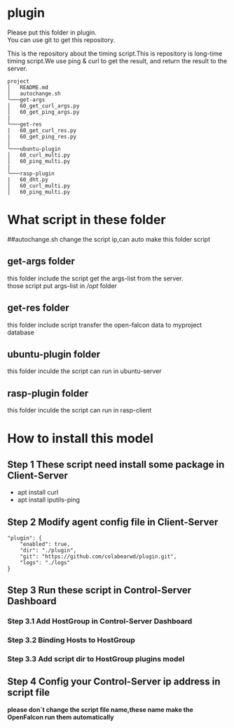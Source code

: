 # plugin
Please put this folder in plugin.  
You can use git to get this repository.

This is the repository about the timing script.This is repository is long-time timing script.We use ping & curl to get the result, and return the result to the server.  


```
project
│   README.md   
│	autochange.sh
└───get-args
│   60_get_curl_args.py  
│   60_get_ping_args.py  
|
└───get-res
|   60_get_curl_res.py   
|   60_get_ping_res.py
│   
└───ubuntu-plugin
│   60_curl_multi.py  
│   60_ping_multi.py
|
└───rasp-plugin
|   60_dht.py 
│   60_curl_multi.py  
│   60_ping_multi.py
```



# What script in these folder 
##autochange.sh
change the script ip,can auto make this folder script 

## get-args folder
this folder include the script get the args-list from the server.  
those script put args-list in */opt* folder

## get-res folder
this folder include script transfer the open-falcon data to myproject database

## ubuntu-plugin folder
this folder inculde the script can run in ubuntu-server

## rasp-plugin folder
this folder inculde the script can run in rasp-client

     

# How to install this model

## Step 1 These script need install some package in Client-Server
* apt install curl
* apt install iputils-ping

## Step 2 Modify agent config file in Client-Server


    "plugin": {
        "enabled": true,
        "dir": "./plugin",
        "git": "https://github.com/colabearwd/plugin.git",
        "logs": "./logs"
    }

## Step 3 Run these script in Control-Server Dashboard

### Step 3.1 Add HostGroup in Control-Server Dashboard

### Step 3.2 Binding Hosts to HostGroup

### Step 3.3 Add script dir to HostGroup plugins model


## Step 4 Config your Control-Server ip address in script file

**please don`t change the script file name,these name make the OpenFalcon run them automatically**




